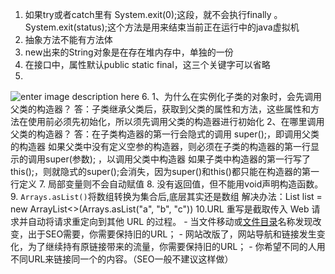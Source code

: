 1. 如果try或者catch里有 System.exit(0);这段，就不会执行finally 。System.exit(status);这个方法是用来结束当前正在运行中的java虚拟机
2. 抽象方法不能有方法体
3. new出来的String对象是在存在堆内存中，单独的一份
4. 在接口中，属性默认public static final，这三个关键字可以省略
5. 
![enter image description here](https://pic1.zhimg.com/v2-6fdc939e35ec801c31ea515e80a88367_r.jpg)
6. 
	1、为什么在实例化子类的对象时，会先调用父类的构造器？
	答：子类继承父类后，获取到父类的属性和方法，这些属性和方法在使用前必须先初始化，所以须先调用父类的构造器进行初始化
	2、在哪里调用父类的构造器？
	答：在子类构造器的第一行会隐式的调用 super();，即调用父类的构造器
	如果父类中没有定义空参的构造器，则必须在子类的构造器的第一行显示的调用super(参数); ，以调用父类中构造器
	如果子类中构造器的第一行写了this();，则就隐式的super();会消失，因为super()和this()都只能在构造器的第一行定义
7. 局部变量则不会自动赋值
8. 没有返回值，但不能用void声明构造函数。
9. `Arrays.asList()`将数组转换为集合后,底层其实还是数组
解决办法：List list =  new  ArrayList<>(Arrays.asList("a",  "b",  "c")) 
10.URL 重写是截取传入 Web 请求并自动将请求重定向到其他 URL 的过程。
	- 当文件移动或[文件目录](https://baike.baidu.com/item/%E6%96%87%E4%BB%B6%E7%9B%AE%E5%BD%95)名称发现改变，出于SEO需要，你需要保持旧的URL；
	- 网站改版了，网站导航和链接发生变化，为了继续持有原链接带来的流量，你需要保持旧的URL；
	- 你希望不同的人用不同URL来链接同一个的内容。（SEO一般不建议这样做）

<!--stackedit_data:
eyJoaXN0b3J5IjpbMTYxMDg5MTEzNSw2MTU2Mzg4MzAsMTMxND
IyNDI0NCwtNzYxODk0MDA4LC00ODE5ODQ0ODAsLTMyMTc4ODYz
NywyMDA3MTA0MTUsNjIxNzM5MTU2LDE2NjM1NzE0MDEsLTMxMT
k3NjU0OV19
-->